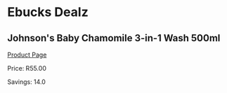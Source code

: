 
# Ebucks Dealz
## Johnson's Baby Chamomile 3-in-1 Wash 500ml
[Product Page](https://www.ebucks.com/web/shop/productSelected.do?prodId=965959624&catId=1186088243)

Price: R55.00

Savings: 14.0


	